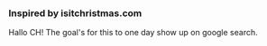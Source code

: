 ### Inspired by isitchristmas.com

Hallo CH!
The goal's for this to one day show up on google search. 

<!-- <img src="https://media.giphy.com/media/4F4fdXQGUy4eYM4mwI/giphy.gif" width="250" height="250"/> -->